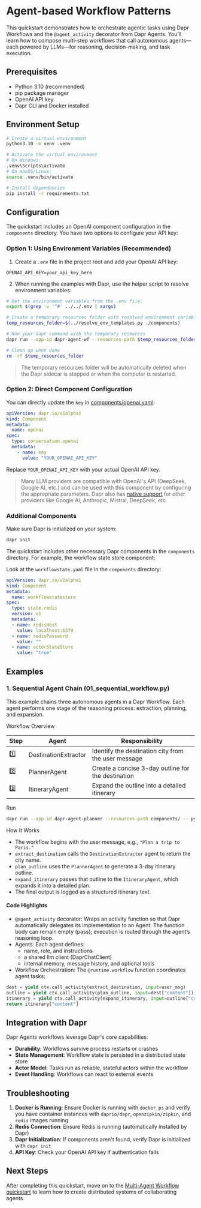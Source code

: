 # Agent-based Workflow Patterns

This quickstart demonstrates how to orchestrate agentic tasks using Dapr Workflows and the `@agent_activity` decorator from Dapr Agents. You’ll learn how to compose multi-step workflows that call autonomous agents—each powered by LLMs—for reasoning, decision-making, and task execution.

## Prerequisites

- Python 3.10 (recommended)
- pip package manager
- OpenAI API key
- Dapr CLI and Docker installed

## Environment Setup

```bash
# Create a virtual environment
python3.10 -m venv .venv

# Activate the virtual environment
# On Windows:
.venv\Scripts\activate
# On macOS/Linux:
source .venv/bin/activate

# Install dependencies
pip install -r requirements.txt
```

## Configuration

The quickstart includes an OpenAI component configuration in the `components` directory. You have two options to configure your API key:

### Option 1: Using Environment Variables (Recommended)

1. Create a `.env` file in the project root and add your OpenAI API key:

```env
OPENAI_API_KEY=your_api_key_here
```

2. When running the examples with Dapr, use the helper script to resolve environment variables:

```bash
# Get the environment variables from the .env file:
export $(grep -v '^#' ../../.env | xargs)

# Create a temporary resources folder with resolved environment variables
temp_resources_folder=$(../resolve_env_templates.py ./components)

# Run your dapr command with the temporary resources
dapr run --app-id dapr-agent-wf --resources-path $temp_resources_folder -- python sequential_workflow.py

# Clean up when done
rm -rf $temp_resources_folder
```

> The temporary resources folder will be automatically deleted when the Dapr sidecar is stopped or when the computer is restarted.

### Option 2: Direct Component Configuration

You can directly update the `key` in [components/openai.yaml](components/openai.yaml):
```yaml
apiVersion: dapr.io/v1alpha1
kind: Component
metadata:
  name: openai
spec:
  type: conversation.openai
  metadata:
    - name: key
      value: "YOUR_OPENAI_API_KEY"
```

Replace `YOUR_OPENAI_API_KEY` with your actual OpenAI API key.

> Many LLM providers are compatible with OpenAI's API (DeepSeek, Google AI, etc.) and can be used with this component by configuring the appropriate parameters. Dapr also has [native support](https://docs.dapr.io/reference/components-reference/supported-conversation/) for other providers like Google AI, Anthropic, Mistral, DeepSeek, etc.

### Additional Components

Make sure Dapr is initialized on your system:

```bash
dapr init
```

The quickstart includes other necessary Dapr components in the `components` directory. For example, the workflow state store component:

Look at the `workflowstate.yaml` file in the `components` directory:

```yaml
apiVersion: dapr.io/v1alpha1
kind: Component
metadata:
  name: workflowstatestore
spec:
  type: state.redis
  version: v1
  metadata:
  - name: redisHost
    value: localhost:6379
  - name: redisPassword
    value: ""
  - name: actorStateStore
    value: "true"
```

## Examples

### 1. Sequential Agent Chain (01_sequential_workflow.py)

This example chains three autonomous agents in a Dapr Workflow.
Each agent performs one stage of the reasoning process: extraction, planning, and expansion.

Workflow Overview

| Step | Agent | Responsibility |
| --- | --- | --- |
| 1️⃣ | DestinationExtractor | Identify the destination city from the user message |
| 2️⃣ | PlannerAgent | Create a concise 3-day outline for the destination |
| 3️⃣ | ItineraryAgent | Expand the outline into a detailed itinerary |

Run

```bash
dapr run --app-id dapr-agent-planner --resources-path components/ -- python 01_sequential_workflow.py
```

How It Works

* The workflow begins with the user message, e.g., `"Plan a trip to Paris."`
* `extract_destination` calls the `DestinationExtractor` agent to return the city name.
* `plan_outline` uses the `PlannerAgent` to generate a 3-day itinerary outline.
* `expand_itinerary` passes that outline to the `ItineraryAgent`, which expands it into a detailed plan.
* The final output is logged as a structured itinerary text.

#### Code Highlights

* `@agent_activity` decorator: Wraps an activity function so that Dapr automatically delegates its implementation to an Agent.
The function body can remain empty (pass); execution is routed through the agent’s reasoning loop.
* Agents: Each agent defines:
    * name, role, and instructions
    * a shared llm client (DaprChatClient)
    * internal memory, message history, and optional tools
* Workflow Orchestration: The `@runtime.workflow` function coordinates agent tasks:

```python
dest = yield ctx.call_activity(extract_destination, input=user_msg)
outline = yield ctx.call_activity(plan_outline, input=dest["content"])
itinerary = yield ctx.call_activity(expand_itinerary, input=outline["content"])
return itinerary["content"]
```

## Integration with Dapr

Dapr Agents workflows leverage Dapr's core capabilities:

- **Durability**: Workflows survive process restarts or crashes
- **State Management**: Workflow state is persisted in a distributed state store
- **Actor Model**: Tasks run as reliable, stateful actors within the workflow
- **Event Handling**: Workflows can react to external events

## Troubleshooting

1. **Docker is Running**: Ensure Docker is running with `docker ps` and verify you have container instances with `daprio/dapr`, `openzipkin/zipkin`, and `redis` images running
2. **Redis Connection**: Ensure Redis is running (automatically installed by Dapr)
3. **Dapr Initialization**: If components aren't found, verify Dapr is initialized with `dapr init`
4. **API Key**: Check your OpenAI API key if authentication fails

## Next Steps

After completing this quickstart, move on to the [Multi-Agent Workflow quickstart](../05-multi-agent-workflows/README.md) to learn how to create distributed systems of collaborating agents.